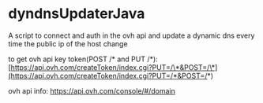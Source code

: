 # dyndnsUpdaterJava
A script to connect and auth in the ovh api and update a dynamic dns every time the public ip of the host change 

to get ovh api key token(POST /\* and PUT /\*): [https://api.ovh.com/createToken/index.cgi?PUT=/\*&POST=/\*](https://api.ovh.com/createToken/index.cgi?PUT=/*&POST=/*)

ovh api info: https://api.ovh.com/console/#/domain

